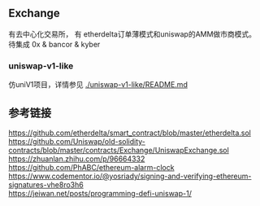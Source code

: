 ## Exchange

  有去中心化交易所， 有 etherdelta订单薄模式和uniswap的AMM做市商模式。
  待集成 0x & bancor & kyber
   
### uniswap-v1-like

仿uniV1项目，详情参见 [./uniswap-v1-like/README.md](./uniswap-v1-like/README.md)

## 参考链接

https://github.com/etherdelta/smart_contract/blob/master/etherdelta.sol   
https://github.com/Uniswap/old-solidity-contracts/blob/master/contracts/Exchange/UniswapExchange.sol
https://zhuanlan.zhihu.com/p/96664332
https://github.com/PhABC/ethereum-alarm-clock 
https://www.codementor.io/@yosriady/signing-and-verifying-ethereum-signatures-vhe8ro3h6   
https://jeiwan.net/posts/programming-defi-uniswap-1/  
